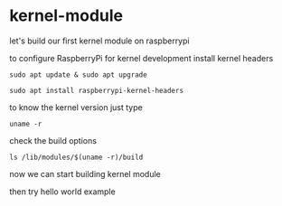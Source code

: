 # kernel-module
let's build our first kernel module on raspberrypi


to configure RaspberryPi for kernel development
install kernel headers
```
sudo apt update & sudo apt upgrade
```
```
sudo apt install raspberrypi-kernel-headers
```

to know the kernel version just type
```
uname -r
```

check the build options
```
ls /lib/modules/$(uname -r)/build
```
now we can start building kernel module

then try hello world example
